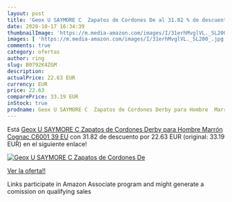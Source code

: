 ```yaml
---
layout: post
title: 'Geox U SAYMORE C  Zapatos de Cordones De al 31.82 % de descuento'
date: 2020-10-17 16:34:39
thumbnailImage: 'https://m.media-amazon.com/images/I/31erhMvglVL._SL200_.jpg'
images: [ 'https://m.media-amazon.com/images/I/31erhMvglVL._SL200_.jpg' ]
comments: true
category: ofertas
author: ring
slug: B0792K4ZGM
description:
actualPrice: 22.63 EUR
currency: EUR
price: 22.63
comparePrice: 33.19 EUR
inStock: true
prodname: Geox U SAYMORE C  Zapatos de Cordones Derby para Hombre  Marrón  Cognac C6001   39 EU
---
```


Está [Geox U SAYMORE C  Zapatos de Cordones Derby para Hombre  Marrón  Cognac C6001   39 EU](https://www.amazon.es/dp/B0792K4ZGM/?tag=tolees-21) con 31.82 de descuento por 22.63 EUR (original: 33.19 EUR) en el siguiente enlace!

[![Geox U SAYMORE C  Zapatos de Cordones De](https://m.media-amazon.com/images/I/31erhMvglVL._SL200_.jpg)](https://www.amazon.es/dp/B0792K4ZGM/?tag=tolees-21)

[Ver la oferta!!](https://www.amazon.es/dp/B0792K4ZGM/?tag=tolees-21)

Links participate in Amazon Associate program and might generate a comission on qualifying sales


